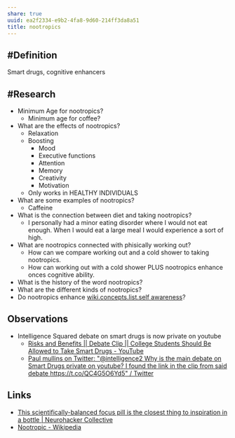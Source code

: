 ```yaml
---
share: true
uuid: ea2f2334-e9b2-4fa8-9d60-214ff3da8a51
title: nootropics
---
```

## #Definition

Smart drugs, cognitive enhancers

## #Research

* Minimum Age for nootropics?
  * Minimum age for coffee?
* What are the effects of nootropics?
  * Relaxation
  * Boosting
    * Mood
    * Executive functions
    * Attention
    * Memory
    * Creativity
    * Motivation
  * Only works in HEALTHY INDIVIDUALS
* What are some examples of nootropics?
  * Caffeine
* What is the connection between diet and taking nootropics?
  * I personally had a minor eating disorder where I would not eat enough. When I would eat a large meal I would experience a sort of high. 
* What are nootropics connected with phisically working out?
  * How can we compare working out and a cold shower to taking nootropics.
  * How can working out with a cold shower PLUS nootropics enhance onces cognitive ability.
* What is the history of the word nootropics?
* What are the different kinds of nootropics?
* Do nootropics enhance [wiki.concepts.list.self awareness](/undefined)?

## Observations

* Intelligence Squared debate on smart drugs is now private on youtube
  * [Risks and Benefits || Debate Clip || College Students Should Be Allowed to Take Smart Drugs - YouTube](https://www.youtube.com/watch?v=gN0pEN3wmAU)
  * [Paul mullins on Twitter: "@intelligence2 Why is the main debate on Smart Drugs private on youtube? I found the link in the clip from said debate https://t.co/QC4G5O6Yd5" / Twitter](https://twitter.com/PaulWMullins/status/1570461072926150664)

## Links

* [This scientifically-balanced focus pill is the closest thing to inspiration in a bottle | Neurohacker Collective](https://neurohacker.com/qualia-mind-essentials-inspiration-in-a-bottle)
* [Nootropic - Wikipedia](https://en.wikipedia.org/wiki/Nootropic)